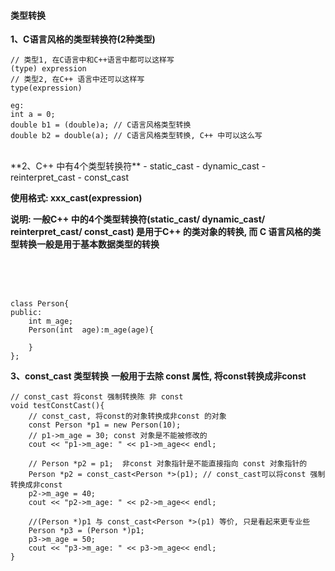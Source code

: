 #### 类型转换


**1、C语言风格的类型转换符(2种类型)**
```
// 类型1, 在C语言中和C++语言中都可以这样写
(type) expression
// 类型2, 在C++ 语言中还可以这样写
type(expression)

eg:
int a = 0;
double b1 = (double)a; // C语言风格类型转换
double b2 = double(a); // C语言风格类型转换, C++ 中可以这么写
```

<br>
**2、C++ 中有4个类型转换符**
- static_cast
- dynamic_cast
- reinterpret_cast
- const_cast

**使用格式: xxx_cast<type>(expression)**

**说明: 
一般C++ 中的4个类型转换符(static_cast/ dynamic_cast/ reinterpret_cast/ const_cast) 是用于C++ 的类对象的转换, 而 C 语言风格的类型转换一般是用于基本数据类型的转换**



<br>
<br>
<br>

```
class Person{
public:
    int m_age;
    Person(int  age):m_age(age){
        
    }
};
```

**3、const_cast 类型转换**
**一般用于去除 const 属性, 将const转换成非const**

```
// const_cast 将const 强制转换陈 非 const
void testConstCast(){
    // const_cast, 将const的对象转换成非const 的对象
    const Person *p1 = new Person(10);
    // p1->m_age = 30; const 对象是不能被修改的
    cout << "p1->m_age: " << p1->m_age<< endl;
    
    // Person *p2 = p1;  非const 对象指针是不能直接指向 const 对象指针的
    Person *p2 = const_cast<Person *>(p1); // const_cast可以将const 强制转换成非const
    p2->m_age = 40;
    cout << "p2->m_age: " << p2->m_age<< endl;
    
    //(Person *)p1 与 const_cast<Person *>(p1) 等价, 只是看起来更专业些
    Person *p3 = (Person *)p1;
    p3->m_age = 50;
    cout << "p3->m_age: " << p3->m_age<< endl;
}
```



